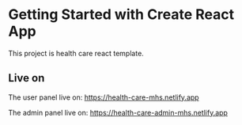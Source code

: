 # Getting Started with Create React App

This project is health care react template.

## Live on

The user panel live on: https://health-care-mhs.netlify.app

The admin panel live on: https://health-care-admin-mhs.netlify.app